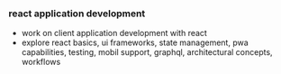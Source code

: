 ### react application development

- work on client application development with react
- explore react basics, ui frameworks, state management, pwa capabilities, testing, mobil support, graphql, architectural concepts, workflows
